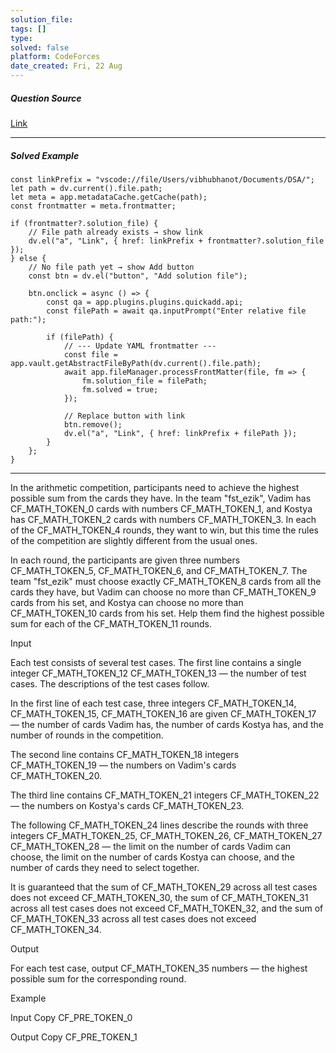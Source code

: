 ```yaml
---
solution_file: 
tags: []
type: 
solved: false
platform: CodeForces
date_created: Fri, 22 Aug
---
```


##### Question Source  
[Link](https://codeforces.com/problemset/problem/2132/E)

---

##### Solved Example  
```dataviewjs
const linkPrefix = "vscode://file/Users/vibhubhanot/Documents/DSA/";
let path = dv.current().file.path;
let meta = app.metadataCache.getCache(path);
const frontmatter = meta.frontmatter;

if (frontmatter?.solution_file) {
    // File path already exists → show link
    dv.el("a", "Link", { href: linkPrefix + frontmatter?.solution_file });
} else {
    // No file path yet → show Add button
    const btn = dv.el("button", "Add solution file");

    btn.onclick = async () => {
        const qa = app.plugins.plugins.quickadd.api;
        const filePath = await qa.inputPrompt("Enter relative file path:");

        if (filePath) {
            // --- Update YAML frontmatter ---
            const file = app.vault.getAbstractFileByPath(dv.current().file.path);
            await app.fileManager.processFrontMatter(file, fm => {
                fm.solution_file = filePath;
                fm.solved = true;
            });

            // Replace button with link
            btn.remove();
            dv.el("a", "Link", { href: linkPrefix + filePath });
        }
    };
}
```

---


In the arithmetic competition, participants need to achieve the highest possible sum from the cards they have. In the team "fst\_ezik", Vadim has CF\_MATH\_TOKEN\_0 cards with numbers CF\_MATH\_TOKEN\_1, and Kostya has CF\_MATH\_TOKEN\_2 cards with numbers CF\_MATH\_TOKEN\_3. In each of the CF\_MATH\_TOKEN\_4 rounds, they want to win, but this time the rules of the competition are slightly different from the usual ones.

In each round, the participants are given three numbers CF\_MATH\_TOKEN\_5, CF\_MATH\_TOKEN\_6, and CF\_MATH\_TOKEN\_7. The team "fst\_ezik" must choose exactly CF\_MATH\_TOKEN\_8 cards from all the cards they have, but Vadim can choose no more than CF\_MATH\_TOKEN\_9 cards from his set, and Kostya can choose no more than CF\_MATH\_TOKEN\_10 cards from his set. Help them find the highest possible sum for each of the CF\_MATH\_TOKEN\_11 rounds.

Input

Each test consists of several test cases. The first line contains a single integer CF\_MATH\_TOKEN\_12 CF\_MATH\_TOKEN\_13 — the number of test cases. The descriptions of the test cases follow.

In the first line of each test case, three integers CF\_MATH\_TOKEN\_14, CF\_MATH\_TOKEN\_15, CF\_MATH\_TOKEN\_16 are given CF\_MATH\_TOKEN\_17 — the number of cards Vadim has, the number of cards Kostya has, and the number of rounds in the competition.

The second line contains CF\_MATH\_TOKEN\_18 integers CF\_MATH\_TOKEN\_19 — the numbers on Vadim's cards CF\_MATH\_TOKEN\_20.

The third line contains CF\_MATH\_TOKEN\_21 integers CF\_MATH\_TOKEN\_22 — the numbers on Kostya's cards CF\_MATH\_TOKEN\_23.

The following CF\_MATH\_TOKEN\_24 lines describe the rounds with three integers CF\_MATH\_TOKEN\_25, CF\_MATH\_TOKEN\_26, CF\_MATH\_TOKEN\_27 CF\_MATH\_TOKEN\_28 — the limit on the number of cards Vadim can choose, the limit on the number of cards Kostya can choose, and the number of cards they need to select together.

It is guaranteed that the sum of CF\_MATH\_TOKEN\_29 across all test cases does not exceed CF\_MATH\_TOKEN\_30, the sum of CF\_MATH\_TOKEN\_31 across all test cases does not exceed CF\_MATH\_TOKEN\_32, and the sum of CF\_MATH\_TOKEN\_33 across all test cases does not exceed CF\_MATH\_TOKEN\_34.

Output

For each test case, output CF\_MATH\_TOKEN\_35 numbers — the highest possible sum for the corresponding round.

Example

Input
Copy
CF\_PRE\_TOKEN\_0

Output
Copy
CF\_PRE\_TOKEN\_1

